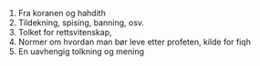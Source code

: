 1. Fra koranen og hahdith
2. Tildekning, spising, banning, osv.
3. Tolket for rettsvitenskap, 
4. Normer om hvordan man bør leve etter profeten, kilde for fiqh
5. En uavhengig tolkning og mening